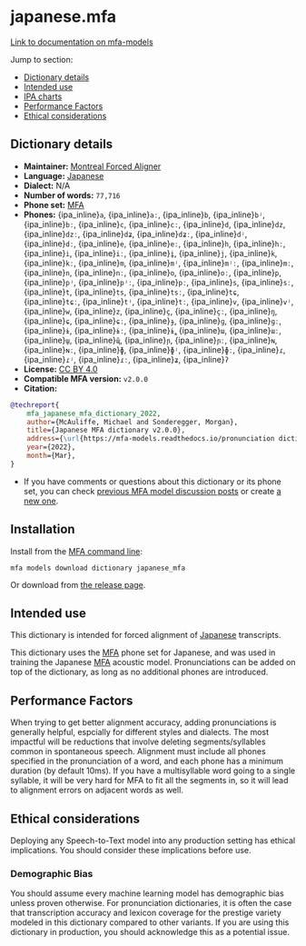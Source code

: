 
# japanese.mfa

[Link to documentation on mfa-models](https://mfa-models.readthedocs.io/en/main/dictionary/japanese_mfa.html)

Jump to section:

- [Dictionary details](#dictionary-details)
- [Intended use](#intended-use)
- [IPA charts](#ipa-charts)
- [Performance Factors](#performance-factors)
- [Ethical considerations](#ethical-considerations)

## Dictionary details

- **Maintainer:** [Montreal Forced Aligner](https://montreal-forced-aligner.readthedocs.io/)
- **Language:** [Japanese](https://en.wikipedia.org/wiki/Japanese_language)
- **Dialect:** N/A
- **Number of words:** `77,716`
- **Phone set:** [MFA](https://mfa-models.readthedocs.io/en/refactor/mfa_phone_set.html#japanese)
- **Phones:** {ipa_inline}`a`, {ipa_inline}`aː`, {ipa_inline}`b`, {ipa_inline}`bʲ`, {ipa_inline}`bː`, {ipa_inline}`c`, {ipa_inline}`cː`, {ipa_inline}`d`, {ipa_inline}`dz`, {ipa_inline}`dzː`, {ipa_inline}`dʑ`, {ipa_inline}`dʑː`, {ipa_inline}`dʲ`, {ipa_inline}`dː`, {ipa_inline}`e`, {ipa_inline}`eː`, {ipa_inline}`h`, {ipa_inline}`hː`, {ipa_inline}`i`, {ipa_inline}`iː`, {ipa_inline}`i̥`, {ipa_inline}`j`, {ipa_inline}`k`, {ipa_inline}`kː`, {ipa_inline}`m`, {ipa_inline}`mʲ`, {ipa_inline}`mʲː`, {ipa_inline}`mː`, {ipa_inline}`n`, {ipa_inline}`nː`, {ipa_inline}`o`, {ipa_inline}`oː`, {ipa_inline}`p`, {ipa_inline}`pʲ`, {ipa_inline}`pʲː`, {ipa_inline}`pː`, {ipa_inline}`s`, {ipa_inline}`sː`, {ipa_inline}`t`, {ipa_inline}`ts`, {ipa_inline}`tsː`, {ipa_inline}`tɕ`, {ipa_inline}`tɕː`, {ipa_inline}`tʲ`, {ipa_inline}`tː`, {ipa_inline}`v`, {ipa_inline}`vʲ`, {ipa_inline}`w`, {ipa_inline}`z`, {ipa_inline}`ç`, {ipa_inline}`çː`, {ipa_inline}`ŋ`, {ipa_inline}`ɕ`, {ipa_inline}`ɕː`, {ipa_inline}`ɟ`, {ipa_inline}`ɡ`, {ipa_inline}`ɡː`, {ipa_inline}`ɨ`, {ipa_inline}`ɨː`, {ipa_inline}`ɨ̥`, {ipa_inline}`ɯ`, {ipa_inline}`ɯː`, {ipa_inline}`ɯ̥`, {ipa_inline}`ɰ̃`, {ipa_inline}`ɲ`, {ipa_inline}`ɲː`, {ipa_inline}`ɴ`, {ipa_inline}`ɴː`, {ipa_inline}`ɸ`, {ipa_inline}`ɸʲ`, {ipa_inline}`ɸː`, {ipa_inline}`ɾ`, {ipa_inline}`ɾʲ`, {ipa_inline}`ɾː`, {ipa_inline}`ʑ`, {ipa_inline}`ʔ`
- **License:** [CC BY 4.0](https://github.com/MontrealCorpusTools/mfa-models/tree/main/dictionary/japanese/MFA/v2.0.0/LICENSE)
- **Compatible MFA version:** `v2.0.0`
- **Citation:**

```bibtex
@techreport{
	mfa_japanese_mfa_dictionary_2022,
	author={McAuliffe, Michael and Sonderegger, Morgan},
	title={Japanese MFA dictionary v2.0.0},
	address={\url{https://mfa-models.readthedocs.io/pronunciation dictionary/Japanese/Japanese MFA dictionary v2_0_0.html}},
	year={2022},
	month={Mar},
}
```

- If you have comments or questions about this dictionary or its phone set, you can check [previous MFA model discussion posts](https://github.com/MontrealCorpusTools/mfa-models/discussions?discussions_q=Japanese+MFA+dictionary+v2.0.0) or create [a new one](https://github.com/MontrealCorpusTools/mfa-models/discussions/new).

## Installation

Install from the [MFA command line](https://montreal-forced-aligner.readthedocs.io/en/latest/user_guide/models/index.html):

```
mfa models download dictionary japanese_mfa
```

Or download from [the release page](https://github.com/MontrealCorpusTools/mfa-models/releases/tag/dictionary-japanese_mfa-v2.0.0).

## Intended use

This dictionary is intended for forced alignment of [Japanese](https://en.wikipedia.org/wiki/Japanese_language) transcripts.

This dictionary uses the [MFA](https://mfa-models.readthedocs.io/en/refactor/mfa_phone_set.html#japanese) phone set for Japanese, and was used in training the Japanese [MFA](https://mfa-models.readthedocs.io/en/refactor/mfa_phone_set.html#japanese) acoustic model.
Pronunciations can be added on top of the dictionary, as long as no additional phones are introduced.

## Performance Factors

When trying to get better alignment accuracy, adding pronunciations is generally helpful, espcially for different styles and dialects.  The most impactful will be reductions that
involve deleting segments/syllables common in spontaneous speech.  Alignment must include all phones specified in the pronunciation of a word, and each phone has
a minimum duration (by default 10ms). If you have a multisyllable word going to a single syllable, it will be very hard for MFA to fit all the segments in,
so it will lead to alignment errors on adjacent words as well.

## Ethical considerations

Deploying any Speech-to-Text model into any production setting has ethical implications. You should consider these implications before use.

### Demographic Bias

You should assume every machine learning model has demographic bias unless proven otherwise.
For pronunciation dictionaries, it is often the case that transcription accuracy and lexicon coverage for the prestige variety modeled in this dictionary compared to other variants.
If you are using this dictionary in production, you should acknowledge this as a potential issue.
